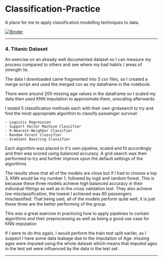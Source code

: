 # Classification-Practice
A place for me to apply classification modelling techniques to data.

[![Binder](https://mybinder.org/badge_logo.svg)](https://mybinder.org/v2/gh/RJBraith/Classification-Practice/HEAD)

---
### 4. Titanic Dataset
An exercise on an already well documented dataset so I can measure my process compared to others and see where my bad habits / areas of strength lie.

The data I downloaded came fragmented into 3 csv files, so I created a merge script and used the merged csv as my dataframe in the notebook.

There were around 200 missing age values in the dataframe so I scaled my data then used KNN imputation to approximate them, unscaling afterwards.

 I tested 5 classification methods each with their own gridsearch to try and find the most appropriate algorithm to classify passenger survival:
    
    - Logistic Regression
    - Support Vector Machine Classifier
    - K-Nearest-Neighbor Classifier
    - Random Forest Classifier
    - Gradient Boosting Classifier

Each algorithm was placed in it's own pipeline, scaled and fit accordingly and then was scored using balanced accuracy. A grid search was then performed to try and further improve upon the default settings of the algorithms

The results show that all of the models are close but if I had to choose a top 3, KNN would be my number 1, followed by logit and random forest.
This is because these three models achieve high balanced accuracy in their individual fittings as well as in the cross validation test. They also achieve low misclassification, the lowest I achieved was 60 passengers misclassified.
That being said, all of the models perform quite well, it is just these three are the better performing of the group.

This was a great exercise in practicing how to apply pipelines to contain algorithms and their preprocessing as well as being a good use case for KNN imputation

If I were to do this again, I would perform the train test split earlier, as I suspect I have some data leakage due to the imputation of Age.
missing ages were imputed using the whole dataset which means that imputed ages in the test set were influenced by the data in the test set.

---
